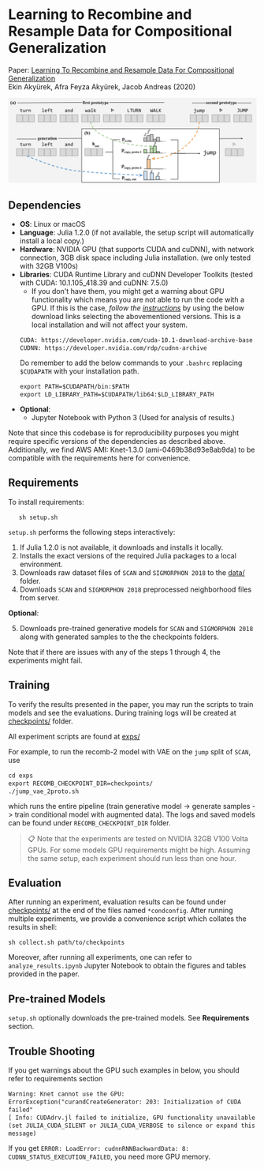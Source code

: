 # Learning to Recombine and Resample Data for Compositional Generalization

Paper: [Learning To Recombine and Resample Data For Compositional Generalization](https://arxiv.org/pdf/2010.03706.pdf)    
Ekin Akyürek, Afra Feyza Akyürek, Jacob Andreas (2020)

![Recombination Model](./recomb.png "Recomb Network")

## Dependencies
- **OS**: Linux or macOS
- **Language**: Julia 1.2.0 (if not available, the setup script will automatically install a local copy.)
- **Hardware**: NVIDIA GPU (that supports CUDA and cuDNN), with network connection, 3GB disk space including Julia installation. (we only tested with 32GB V100s)
- **Libraries**: CUDA Runtime Library and cuDNN Developer Toolkits (tested with CUDA: 10.1.105_418.39 and cuDNN: 7.5.0)
  - If you don't have them, you might get a warning about GPU functionality which means you are not able to run the code with a GPU. If this is the case, _follow the [instructions](https://stackoverflow.com/a/47503155)_ by using the below download links selecting the abovementioned versions. This is a local installation and will not affect your system.
  ```
  CUDA: https://developer.nvidia.com/cuda-10.1-download-archive-base
  CUDNN: https://developer.nvidia.com/rdp/cudnn-archive
  ```
  Do remember to add the below commands to your `.bashrc` replacing `$CUDAPATH` with your installation path.
  ```SHELL
  export PATH=$CUDAPATH/bin:$PATH
  export LD_LIBRARY_PATH=$CUDAPATH/lib64:$LD_LIBRARY_PATH
  ```
- **Optional**:
  - Jupyter Notebook with Python 3 (Used for analysis of results.)


Note that since this codebase is for reproducibility purposes you might require specific versions of the dependencies as described above. Additionally, we find AWS AMI: Knet-1.3.0 (ami-0469b38d93e8ab9da) to be compatible with the requirements here for convenience.

## Requirements

To install requirements:
```SHELL
   sh setup.sh
```
`setup.sh` performs the following steps interactively:
1. If Julia 1.2.0 is not available, it downloads and installs it locally.
2. Installs the exact versions of the required Julia packages to a local environment.
3. Downloads raw dataset files of `SCAN` and `SIGMORPHON 2018` to the [data/](data/) folder.
4. Downloads `SCAN` and `SIGMORPHON 2018` preprocessed neighborhood files from server.

  **Optional**:

5. Downloads pre-trained generative models for `SCAN` and `SIGMORPHON 2018` along with generated samples to the the checkpoints folders.

Note that if there are issues with any of the steps 1 through 4, the experiments might fail.


## Training

To verify the results presented in the paper, you may run the scripts to train models and see the evaluations. During training logs will be created at [checkpoints/](checkpoints/) folder.

All experiment scripts are found at [exps/](exps/)

For example, to run the recomb-2 model with VAE on the `jump` split of `SCAN`, use

```SHELL
cd exps
export RECOMB_CHECKPOINT_DIR=checkpoints/
./jump_vae_2proto.sh
```
which runs the entire pipeline (train generative model -> generate samples -> train conditional model with augmented data). The logs and saved models can be found under `RECOMB_CHECKPOINT_DIR` folder.

> 📋 Note that the experiments are tested on NVIDIA 32GB V100 Volta GPUs. For some models GPU requirements might be high. Assuming the same setup, each experiment should run less than one hour.

## Evaluation

After running an experiment, evaluation results can be found under [checkpoints/](checkpoints/) at the end of the files named `*condconfig`. After running multiple experiments, we provide a convenience script which collates the results in shell:

```SHELL
sh collect.sh path/to/checkpoints
```

Moreover, after running all experiments, one can refer to `analyze_results.ipynb` Jupyter Notebook to obtain the figures and tables provided in the paper.


## Pre-trained Models

`setup.sh` optionally downloads the pre-trained models. See **Requirements** section.


## Trouble Shooting

If you get warnings about the GPU such examples in below, you should refer to requirements section
```
Warning: Knet cannot use the GPU: ErrorException("curandCreateGenerator: 203: Initialization of CUDA failed"
[ Info: CUDAdrv.jl failed to initialize, GPU functionality unavailable (set JULIA_CUDA_SILENT or JULIA_CUDA_VERBOSE to silence or expand this message)
```
If you get `ERROR: LoadError: cudnnRNNBackwardData: 8: CUDNN_STATUS_EXECUTION_FAILED`, you need more GPU memory.
